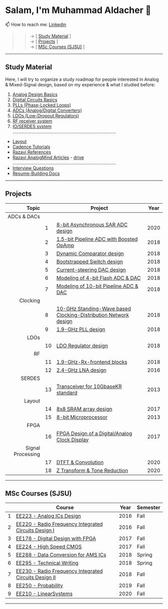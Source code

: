 # Salam, I'm Muhammad Aldacher 👋
📫 How to reach me: [Linkedin](https://www.linkedin.com/in/muhammad-isa-aldacher-95336831/)</br>
>> -> [ [Study Material](https://github.com/muhammadaldacher#study-material) ]</br>
>> -> [ [Projects](https://github.com/muhammadaldacher#projects) ]</br>
>> -> [ [MSc Courses (SJSU)](https://github.com/muhammadaldacher#msc-courses-sjsu) ]</br>
<!--
**muhammadaldacher/muhammadaldacher** is a ✨ _special_ ✨ repository because its `README.md` (this file) appears on your GitHub profile.
Here are some ideas to get you started:
- 🔭 I’m currently working on ...
- 🌱 I’m currently learning ...
- 👯 I’m looking to collaborate on ...
- 🤔 I’m looking for help with ...
- 💬 Ask me about ...
- ⚡ Fun fact: ...
-->
---
## Study Material
Here, I will try to organize a study roadmap for people interested in Analog & Mixed-Signal design, based on my experience & what I studied before:
1. [Analog Design Basics](https://github.com/muhammadaldacher/muhammadaldacher/blob/main/docs/1_Analog_Design_Basics.md)
2. [Digital Circuits Basics](https://github.com/muhammadaldacher/muhammadaldacher/blob/main/docs/2_Digital_Circuits_Basics.md)
3. [PLLs (Phase-Locked Loops)](https://github.com/muhammadaldacher/muhammadaldacher/blob/main/docs/3_PLLs.md)
4. [ADCs (Analog/Digital Converters)](https://github.com/muhammadaldacher/muhammadaldacher/blob/main/docs/4_ADCs.md)
5. [LDOs (Low-Dropout Regulators)](https://github.com/muhammadaldacher/muhammadaldacher/blob/main/docs/5_LDOs.md)
6. [RF receiver system](https://github.com/muhammadaldacher/muhammadaldacher/blob/main/docs/6_RF_Rx.md)
7. [IO/SERDES system](https://github.com/muhammadaldacher/muhammadaldacher/blob/main/docs/7_IO_transceivers.md)
</br>..................................................................................
- [Layout](https://github.com/muhammadaldacher/muhammadaldacher/blob/main/docs/-Layout.md)
- [Cadence Tutorials](https://drive.google.com/drive/folders/0B-sYTk-Q69hJcFhUSFh0RldQN0k?resourcekey=0-TKRhphJsln3ULQS6VEVH6w&usp=share_link)
- [Razavi References](https://drive.google.com/drive/folders/1nh3xIubKoVVnNqBn1ol3yg5K-O-5yp5A?usp=share_link)
- [Razavi AnalogMind Articles](https://www.linkedin.com/posts/muhammad-isa-aldacher-95336831_analog-mixedsignal-vlsi-activity-6979211687199473664-R20d) - [drive](https://drive.google.com/drive/folders/1s2yY1Wdd_azZkNUN0VTgJlu-6ddwTAYN?usp=share_link)
</br>..................................................................................
- [Interview Questions](https://drive.google.com/drive/folders/1qixg_mzW-9yX1lnDeskJIemhsvM4xd71?usp=share_link)
- [Resume-Building Docs](https://drive.google.com/drive/folders/1arDBKDMKbTtwGTp3IheAd3J2uaDd0Xx-?usp=share_link)

---
## Projects
|Topic| | Project | Year |
|---:|---|---|---|
| ADCs & DACs ||||
| |  1 | [8-bit Asynchronous SAR ADC design](https://github.com/muhammadaldacher/Analog-Design-of-Asynchronous-SAR-ADC)                        |  2020 |
| |  2 | [1.5-bit Pipeline ADC with Boosted OpAmp](https://github.com/muhammadaldacher/Analog-Design-of-1.5-bit-Pipeline-ADC-And-Boosted-OpAmp)|  2018 |
| |  3 | [Dynamic Comparator design](https://github.com/muhammadaldacher/Analog-Design-of-Dynamic-Comparator)                                  |  2018 |
| |  4 | [Bootstrapped Switch design](https://github.com/muhammadaldacher/Analog-Design-of-Bootstrapped-Switch)                                |  2018 |
| |  5 | [Current-steering DAC design](https://github.com/muhammadaldacher/Analog-design-of-4-bit-current-steering-DACs)                       |  2018 |
| |  6 | [Modeling of 4-bit Flash ADC & DAC](https://github.com/muhammadaldacher/Modeling-of-4-bit-Flash-ADC-and-4-bit-DAC)                    |  2018 |
| |  7 | [Modeling of 10-bit Pipeline ADC & DAC](https://github.com/muhammadaldacher/Modeling-of-10-bit-Pipeline-ADC-and-10-bit-DAC)           |  2018 |
| Clocking ||||
| |  8 | [10-GHz Standing-Wave based Clocking-Distribution Network design](https://github.com/muhammadaldacher/Analog-Design-of-clocking-distribution-network-using-Standing-Waves)|  2018 |
| |  9 | [1.9-GHz PLL design](https://github.com/muhammadaldacher/Analog-Design-of-1.9-GHz-PLL-system)                                         |  2018 |
| LDOs ||||
| |  10 | [LDO Regulator design](https://github.com/muhammadaldacher/Analog-Design-of-LDO-with-PMOS-pass-device)                                |  2018 |
| RF ||||
| |  11| [1.9-GHz-Rx-frontend blocks](https://github.com/muhammadaldacher/RF-design-of-1.9-GHz-Rx-frontend)                                    |  2018 |
| |  12| [2.4-GHz LNA design](https://github.com/muhammadaldacher/RF-design-of-2.4-GHz-LNA)                                                    |  2016 |
| SERDES ||||
| |  13| [Transceiver for 10GbaseKR standard](https://github.com/muhammadaldacher/Analog-design-of-10-GbaseKR-high-speed-serial-link-transceiver-in-65-nm-CMOS) |  2013 |
| Layout ||||
| |  14| [8x8 SRAM array design](https://github.com/muhammadaldacher/Layout-Design-of-an-8x8-SRAM-array)                                       |  2017 |
| |  15| [8-bit Microprocessor](https://github.com/muhammadaldacher/Layout-Design-for-an-8-bit-Microprocessor)                                 |  2013 |
| FPGA ||||
| |  16| [FPGA Design of a Digital/Analog Clock Display](https://github.com/muhammadaldacher/FPGA-Design-of-a-Digital-Analog-Clock-Display-using-Digilent-Basys3-Artix-7) |  2017 |
| Signal Processing||||
| |  17| [DTFT & Convolution](https://github.com/muhammadaldacher/Signal-Processing-DTFT-and-Convolution)                                      |  2020 |
| |  18| [Z Transform & Tone Reduction](https://github.com/muhammadaldacher/Signal-Processing-Z-Transform-and-Tone-Reduction)                  |  2020 |

---
## MSc Courses (SJSU)
| | Course | Year | Semester |
|---:|---|---|---|
|  1 | [EE223 - Analog ICs Design](https://drive.google.com/drive/folders/1J6h0jP_2ah2_8tZ3y_UuvzuA8s5iIW_B)| 2016 | Fall |
|  2 | [EE220 - Radio Frequency Integrated Circuits Design I](https://drive.google.com/drive/folders/1LRJQr3L3WVC-5L6g-kLb6wLOyk3gmfOt)| 2016 | Fall |
|  3 | [EE178 - Digital Design with FPGA](https://drive.google.com/drive/folders/1JvVr4amOXQE0dqAIHVlUzsUnugPQMXc1)| 2017 | Fall |
|  4 | [EE224 - High Speed CMOS](https://drive.google.com/drive/folders/1Zzhp3N0b08uaHG6FsoPNOPavNcZDvxHt)| 2017 | Fall |
|  5 | [EE288 - Data Conversion for AMS ICs](https://drive.google.com/drive/folders/12Qqfw_TX1i7dvVVYXksaSdHV4gth1OD5)| 2018 | Spring |
|  6 | [EE295 - Technical Writing](https://drive.google.com/drive/folders/1_pjgNSWgNAus5m2df4mqg736CbYyH8yJ)| 2018 | Spring |
|  7 | [EE230 - Radio Frequency Integrated Circuits Design II](https://drive.google.com/drive/folders/1WcP2svOrAle0cEzlL1oexYeuDEQjH5j9)| 2018 | Fall |
|  8 | [EE250 - Probability](https://drive.google.com/drive/folders/1dzB8DTLad82G_ewS9C0NndqMrKV5JgXn)| 2019 | Fall |
|  9 | [EE210 - LinearSystems](https://drive.google.com/drive/folders/1UaLbYzHEQJgwkm-EXSBJfqVmOckCmXtj)| 2020 | Fall |

---

